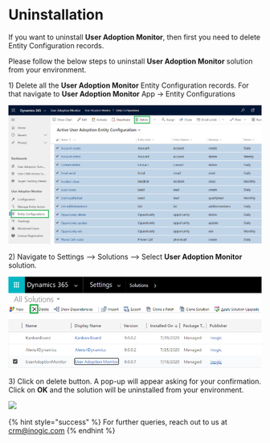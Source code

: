 # Uninstallation

If you want to uninstall **User Adoption Monitor**, then first you need to delete Entity Configuration records.

Please follow the below steps to uninstall **User Adoption Monitor** solution from your environment.

1\) Delete all the **User Adoption Monitor** Entity Configuration records. For that navigate to **User Adoption Monitor** App -> Entity Configurations

![](../.gitbook/assets/q1w2.png)

2\) Navigate to Settings --> Solutions --> Select **User Adoption Monitor** solution.

![](../.gitbook/assets/q2w1.png)

3\) Click on delete button. A pop-up will appear asking for your confirmation. Click on **OK** and the solution will be uninstalled from your environment.

![](<../.gitbook/assets/uninstall\_5 - Copy.png>)

{% hint style="success" %}
For further queries, reach out to us at [crm@inogic.com](mailto:crm@inogic.com)
{% endhint %}

